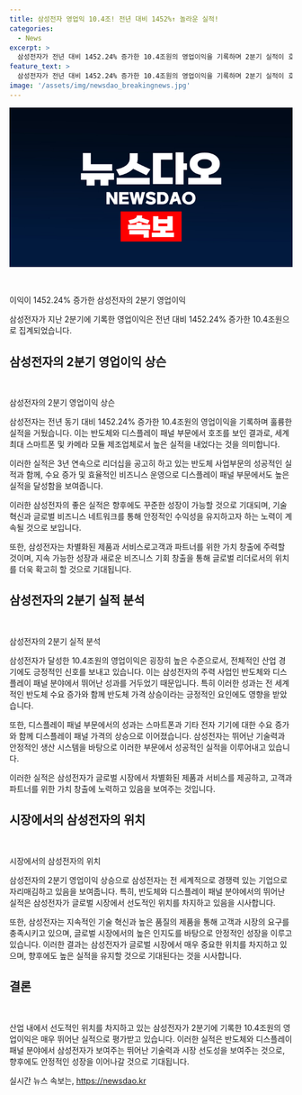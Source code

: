 ```yaml
---
title: 삼성전자 영업익 10.4조! 전년 대비 1452%↑ 놀라운 실적!
categories:
  - News
excerpt: >
  삼성전자가 전년 대비 1452.24% 증가한 10.4조원의 영업이익을 기록하며 2분기 실적이 호조를 보였다. 이는 전 세계적으로 코로나19로 어려움을 겪는 가운데 강력한 성장을 이룬 것으로 분석되고 있다.
feature_text: >
  삼성전자가 전년 대비 1452.24% 증가한 10.4조원의 영업이익을 기록하며 2분기 실적이 호조를 보였다. 이는 전 세계적으로 코로나19로 어려움을 겪는 가운데 강력한 성장을 이룬 것으로 분석되고 있다.
image: '/assets/img/newsdao_breakingnews.jpg'
---
```


<p><img src="/assets/img/newsdao_breakingnews.jpg" alt="bookingtag 속보" /></p>

<p data-ke-size="size16">&nbsp;</p>

<p>이익이 1452.24% 증가한 삼성전자의 2분기 영업이익</p>

<p>삼성전자가 지난 2분기에 기록한 영업이익은 전년 대비 1452.24% 증가한 10.4조원으로 집계되었습니다.</p>

<h2 data-ke-size="size26">삼성전자의 2분기 영업이익 상슨</h2>

<p data-ke-size="size16">&nbsp;</p>

<p>삼성전자의 2분기 영업이익 상슨</p>

<p>삼성전자는 전년 동기 대비 1452.24% 증가한 10.4조원의 영업이익을 기록하며 훌륭한 실적을 거뒀습니다. 이는 반도체와 디스플레이 패널 부문에서 호조를 보인 결과로, 세계 최대 스마트폰 및 카메라 모듈 제조업체로서 높은 실적을 내었다는 것을 의미합니다.</p>

<p>이러한 실적은 3년 연속으로 리더십을 공고히 하고 있는 반도체 사업부문의 성공적인 실적과 함께, 수요 증가 및 효율적인 비즈니스 운영으로 디스플레이 패널 부문에서도 높은 실적을 달성함을 보여줍니다.</p>

<p>이러한 삼성전자의 좋은 실적은 향후에도 꾸준한 성장이 가능할 것으로 기대되며, 기술 혁신과 글로벌 비즈니스 네트워크를 통해 안정적인 수익성을 유지하고자 하는 노력이 계속될 것으로 보입니다.</p>

<p>또한, 삼성전자는 차별화된 제품과 서비스로고객과 파트너를 위한 가치 창출에 주력할 것이며, 지속 가능한 성장과 새로운 비즈니스 기회 창출을 통해 글로벌 리더로서의 위치를 더욱 확고히 할 것으로 기대됩니다.</p>

<h2 data-ke-size="size26">삼성전자의 2분기 실적 분석</h2>

<p data-ke-size="size16">&nbsp;</p>

<p>삼성전자의 2분기 실적 분석</p>

<p>삼성전자가 달성한 10.4조원의 영업이익은 굉장히 높은 수준으로서, 전체적인 산업 경기에도 긍정적인 신호를 보내고 있습니다. 이는 삼성전자의 주력 사업인 반도체와 디스플레이 패널 분야에서 뛰어난 성과를 거두었기 때문입니다. 특히 이러한 성과는 전 세계적인 반도체 수요 증가와 함께 반도체 가격 상승이라는 긍정적인 요인에도 영향을 받았습니다.</p>

<p>또한, 디스플레이 패널 부문에서의 성과는 스마트폰과 기타 전자 기기에 대한 수요 증가와 함께 디스플레이 패널 가격의 상승으로 이어졌습니다. 삼성전자는 뛰어난 기술력과 안정적인 생산 시스템을 바탕으로 이러한 부문에서 성공적인 실적을 이루어내고 있습니다.</p>

<p>이러한 실적은 삼성전자가 글로벌 시장에서 차별화된 제품과 서비스를 제공하고, 고객과 파트너를 위한 가치 창출에 노력하고 있음을 보여주는 것입니다.</p>

<h2 data-ke-size="size26">시장에서의 삼성전자의 위치</h2>

<p data-ke-size="size16">&nbsp;</p>

<p>시장에서의 삼성전자의 위치</p>

<p>삼성전자의 2분기 영업이익 상승으로 삼성전자는 전 세계적으로 경쟁력 있는 기업으로 자리매김하고 있음을 보여줍니다. 특히, 반도체와 디스플레이 패널 분야에서의 뛰어난 실적은 삼성전자가 글로벌 시장에서 선도적인 위치를 차지하고 있음을 시사합니다.</p>

<p>또한, 삼성전자는 지속적인 기술 혁신과 높은 품질의 제품을 통해 고객과 시장의 요구를 충족시키고 있으며, 글로벌 시장에서의 높은 인지도를 바탕으로 안정적인 성장을 이루고 있습니다. 이러한 결과는 삼성전자가 글로벌 시장에서 매우 중요한 위치를 차지하고 있으며, 향후에도 높은 실적을 유지할 것으로 기대된다는 것을 시사합니다.</p>

<h2 data-ke-size="size26">결론</h2>

<p data-ke-size="size16">&nbsp;</p>

<p>산업 내에서 선도적인 위치를 차지하고 있는 삼성전자가 2분기에 기록한 10.4조원의 영업이익은 매우 뛰어난 실적으로 평가받고 있습니다. 이러한 실적은 반도체와 디스플레이 패널 분야에서 삼성전자가 보여주는 뛰어난 기술력과 시장 선도성을 보여주는 것으로, 향후에도 안정적인 성장을 이어나갈 것으로 기대됩니다.</p></p>
실시간 뉴스 속보는, <a href="https://newsdao.kr" rel="dofollow">https://newsdao.kr</a>



